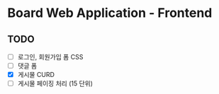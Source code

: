 # Board Web Application - Frontend
## TODO
- [ ] 로그인, 회원가입 폼 CSS
- [ ] 댓글 폼
- [X] 게시물 CURD
- [ ] 게시물 페이징 처리 (15 단위)
